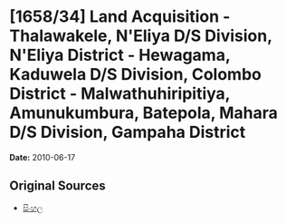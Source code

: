 # [1658/34] Land Acquisition - Thalawakele, N'Eliya D/S Division, N'Eliya District - Hewagama, Kaduwela D/S Division, Colombo District - Malwathuhiripitiya, Amunukumbura, Batepola, Mahara D/S Division, Gampaha District

**Date:** 2010-06-17

## Original Sources

- [සිංහල](https://documents.gov.lk/view/extra-gazettes/2010/6/1658-34_S.pdf)

